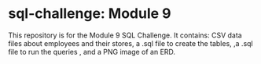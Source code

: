# sql-challenge: Module 9 

This repository is for the Module 9 SQL Challenge. It contains:
CSV data files about employees and their stores,
a .sql file to create the tables,
,a .sql file to run the queries
, and a PNG image of an ERD.
